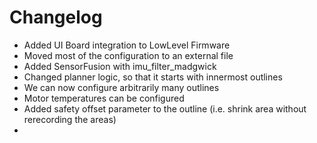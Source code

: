 # Changelog

- Added UI Board integration to LowLevel Firmware
- Moved most of the configuration to an external file
- Added SensorFusion with imu_filter_madgwick
- Changed planner logic, so that it starts with innermost outlines
- We can now configure arbitrarily many outlines
- Motor temperatures can be configured
- Added safety offset parameter to the outline (i.e. shrink area without rerecording the areas)
- 



